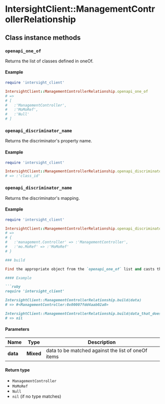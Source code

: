 # IntersightClient::ManagementControllerRelationship

## Class instance methods

### `openapi_one_of`

Returns the list of classes defined in oneOf.

#### Example

```ruby
require 'intersight_client'

IntersightClient::ManagementControllerRelationship.openapi_one_of
# =>
# [
#   :'ManagementController',
#   :'MoMoRef',
#   :'Null'
# ]
```

### `openapi_discriminator_name`

Returns the discriminator's property name.

#### Example

```ruby
require 'intersight_client'

IntersightClient::ManagementControllerRelationship.openapi_discriminator_name
# => :'class_id'
```

### `openapi_discriminator_name`

Returns the discriminator's mapping.

#### Example

```ruby
require 'intersight_client'

IntersightClient::ManagementControllerRelationship.openapi_discriminator_mapping
# =>
# {
#   :'management.Controller' => :'ManagementController',
#   :'mo.MoRef' => :'MoMoRef'
# }

### build

Find the appropriate object from the `openapi_one_of` list and casts the data into it.

#### Example

```ruby
require 'intersight_client'

IntersightClient::ManagementControllerRelationship.build(data)
# => #<ManagementController:0x00007fdd4aab02a0>

IntersightClient::ManagementControllerRelationship.build(data_that_doesnt_match)
# => nil
```

#### Parameters

| Name | Type | Description |
| ---- | ---- | ----------- |
| **data** | **Mixed** | data to be matched against the list of oneOf items |

#### Return type

- `ManagementController`
- `MoMoRef`
- `Null`
- `nil` (if no type matches)

